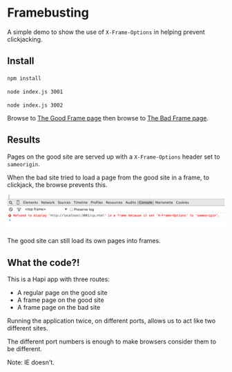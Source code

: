 # Framebusting

A simple demo to show the use of `X-Frame-Options` in helping prevent clickjacking.

## Install

`npm install`

`node index.js 3001`

`node index.js 3002`

Browse to [The Good Frame page](http://localhost:3001/good-frame.html) then browse to [The Bad Frame page](http://localhost:3002/bad-frame.html).

## Results

Pages on the good site are served up with a `X-Frame-Options` header set to `sameorigin`.

When the bad site tried to load a page from the good site in a frame, to clickjack, the browse prevents this.

[<img src="images/framebusting.png">](images/framebusting.png)

The good site can still load its own pages into frames.

## What the code?!

This is a Hapi app with three routes:

- A regular page on the good site
- A frame page on the good site
- A frame page on the bad site

Running the application twice, on different ports, allows us to act like two different sites.

The different port numbers is enough to make browsers consider them to be different.

Note: IE doesn't.

